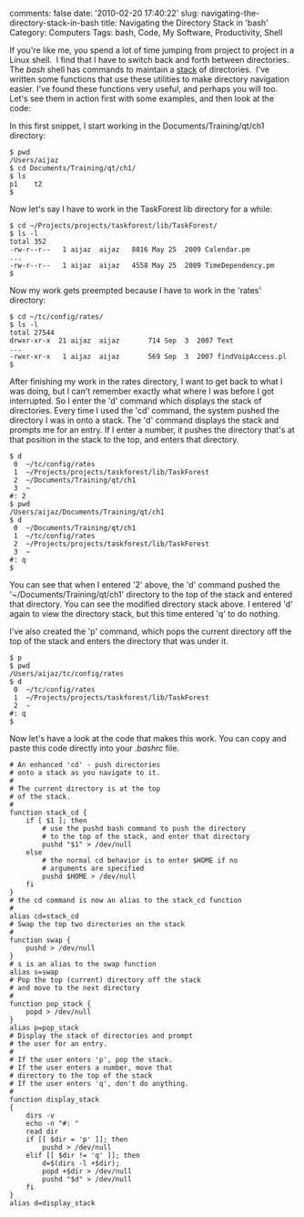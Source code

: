 comments: false
date: '2010-02-20 17:40:22'
slug: navigating-the-directory-stack-in-bash
title: Navigating the Directory Stack in 'bash'
Category: Computers
Tags: bash, Code, My Software, Productivity, Shell

If you're like me, you spend a lot of time jumping from project to project in
a Linux shell.  I find that I have to switch back and forth between
directories.  The _bash_ shell has commands to maintain a
[stack](http://www.ece.cmu.edu/~koopman/stack_computers/sec1_2.html) of
directories.  I've written some functions that use these utilities to make
directory navigation easier. I've found these functions very useful, and
perhaps you will too. Let's see them in action first with some examples, and
then look at the code:
<!-- more -->

In this first snippet, I start working in the Documents/Training/qt/ch1
directory:

~~~~{.bash}
$ pwd
/Users/aijaz
$ cd Documents/Training/qt/ch1/
$ ls
p1    t2
$
~~~~
  
Now let's say I have to work in the TaskForest lib directory for a while:

~~~~{.bash}
$ cd ~/Projects/projects/taskforest/lib/TaskForest/
$ ls -l
total 352
-rw-r--r--   1 aijaz  aijaz   8816 May 25  2009 Calendar.pm
...
-rw-r--r--   1 aijaz  aijaz   4558 May 25  2009 TimeDependency.pm
$
~~~~    

Now my work gets preempted because I have to work in the 'rates' directory:

~~~~{.bash}
$ cd ~/tc/config/rates/
$ ls -l
total 27544
drwxr-xr-x  21 aijaz  aijaz       714 Sep  3  2007 Text
...
-rwxr-xr-x   1 aijaz  aijaz       569 Sep  3  2007 findVoipAccess.pl
$
~~~~    
  
After finishing my work in the rates directory, I want to get back to what I
was doing, but I can't remember exactly what where I was before I got
interrupted. So I enter the 'd' command which displays the stack of
directories. Every time I used the 'cd' command, the system pushed the
directory I was in onto a stack. The 'd' command displays the stack and
prompts me for an entry. If I enter a number, it pushes the directory that's
at that position in the stack to the top, and enters that directory.

~~~~{.bash}
$ d
 0  ~/tc/config/rates
 1  ~/Projects/projects/taskforest/lib/TaskForest
 2  ~/Documents/Training/qt/ch1
 3  ~
#: 2
$ pwd
/Users/aijaz/Documents/Training/qt/ch1
$ d
 0  ~/Documents/Training/qt/ch1
 1  ~/tc/config/rates
 2  ~/Projects/projects/taskforest/lib/TaskForest
 3  ~
#: q
$
~~~~    

You can see that when I entered '2' above, the 'd' command pushed the
'~/Documents/Training/qt/ch1' directory to the top of the stack and entered
that directory. You can see the modified directory stack above. I entered 'd'
again to view the directory stack, but this time entered 'q' to do nothing.

I've also created the 'p' command, which pops the current directory off the
top of the stack and enters the directory that was under it.

~~~~{.bash}
$ p
$ pwd
/Users/aijaz/tc/config/rates
$ d
 0  ~/tc/config/rates
 1  ~/Projects/projects/taskforest/lib/TaskForest
 2  ~
#: q
$
~~~~    
  
Now let's have a look at the code that makes this work. You can copy and paste
this code directly into your _.bashrc_ file.

~~~~{.bash}
# An enhanced 'cd' - push directories
# onto a stack as you navigate to it.
#
# The current directory is at the top
# of the stack.
#
function stack_cd {
    if [ $1 ]; then
        # use the pushd bash command to push the directory
        # to the top of the stack, and enter that directory
        pushd "$1" > /dev/null
    else
        # the normal cd behavior is to enter $HOME if no
        # arguments are specified
        pushd $HOME > /dev/null
    fi
}
# the cd command is now an alias to the stack_cd function
#
alias cd=stack_cd  
# Swap the top two directories on the stack
#
function swap {
    pushd > /dev/null
}
# s is an alias to the swap function
alias s=swap  
# Pop the top (current) directory off the stack
# and move to the next directory
#
function pop_stack {
    popd > /dev/null
}
alias p=pop_stack  
# Display the stack of directories and prompt
# the user for an entry.
#
# If the user enters 'p', pop the stack.
# If the user enters a number, move that
# directory to the top of the stack
# If the user enters 'q', don't do anything.
#
function display_stack
{
    dirs -v
    echo -n "#: "
    read dir
    if [[ $dir = 'p' ]]; then
        pushd > /dev/null
    elif [[ $dir != 'q' ]]; then
        d=$(dirs -l +$dir);
        popd +$dir > /dev/null
        pushd "$d" > /dev/null
    fi
}
alias d=display_stack
~~~~    

